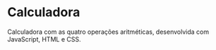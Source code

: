 # Calculadora

Calculadora com as quatro operações aritméticas, desenvolvida com JavaScript, HTML e CSS.
